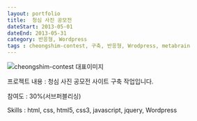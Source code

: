 ```yaml
---
layout: portfolio
title:  청심 사진 공모전
dateStart: 2013-05-01
dateEnd: 2013-05-31
category: 반응형, Wordpress
tags : cheongshim-contest, 구축, 반응형, Wrodpress, metabrain
---
```


![cheongshim-contest 대표이미지](/jkw/portfolio/images/cheongshim-contest/img01.jpg)


프로젝트 내용
: 청심 사진 공모전 사이트 구축 작업입니다.

참여도
: 30%(서브퍼블리싱)

Skills
: html, css, html5, css3, javascript, jquery, Wordpress
